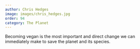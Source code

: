 ```yaml
---
author: Chris Hedges
image: images/chris_hedges.jpg
order: 94
category: The Planet
---
```


Becoming vegan is the most important and direct change we can immediately make to save the planet and its species.
